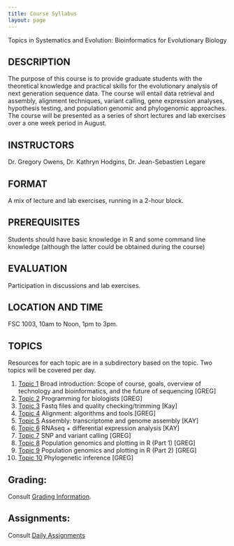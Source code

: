 ```yaml
---
title: Course Syllabus
layout: page
---
```


Topics in Systematics and Evolution:
Bioinformatics for Evolutionary Biology

## DESCRIPTION

The purpose of this course is to provide graduate students with the theoretical knowledge and practical skills for the evolutionary analysis of next generation sequence data.  The course will entail data retrieval and assembly, alignment techniques, variant calling, gene expression analyses, hypothesis testing, and population genomic and phylogenomic approaches. The course will be presented as a series of short lectures and lab exercises over a one week period in August.

## INSTRUCTORS

Dr. Gregory Owens, Dr. Kathryn Hodgins, Dr. Jean-Sebastien Legare

## FORMAT

A mix of lecture and lab exercises, running in a 2-hour block.

## PREREQUISITES

Students should have basic knowledge in R and some command line knowledge (although the latter could be obtained during the course)

## EVALUATION

Participation in discussions and lab exercises.

## LOCATION AND TIME

FSC 1003, 10am to Noon, 1pm to 3pm.

## TOPICS

Resources for each topic are in a subdirectory based on the topic. Two topics will be covered per day.

1. [Topic 1](../Topic_1/) Broad introduction: Scope of course, goals, overview of technology and bioinformatics, and the future of sequencing [GREG]
2. [Topic 2](../Topic_2/) Programming for biologists [GREG]
3. [Topic 3](../Topic_3/) Fastq files and quality checking/trimming [Kay]
4. [Topic 4](../Topic_4/) Alignment: algorithms and tools [GREG]
5. [Topic 5](../Topic_5/) Assembly: transcriptome and genome assembly [KAY]
6. [Topic 6](../Topic_6/) RNAseq + differential expression analysis [KAY]
7. [Topic 7](../Topic_7/) SNP and variant calling [GREG]
8. [Topic 8](../Topic_8-9/) Population genomics and plotting in R (Part 1) [GREG]
9. [Topic 9](../Topic_8-9/) Population genomics and plotting in R (Part 2) [GREG]
10. [Topic 10](../Topic_10/) Phylogenetic inference [GREG]

## Grading:

Consult [Grading Information](./grading.md).

## Assignments:

Consult [Daily Assignments](./daily_assignments.md)

